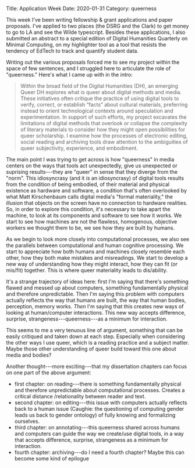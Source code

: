 Title: Application Week
Date: 2020-01-31
Category: queerness

This week I've been writing fellowship & grant applications and paper
proposals. I've applied to two places (the DSRG and the Clark) to get
money to go to LA and see the Wilde typescript. Besides these
applications, I also submitted an abstract to a special edition of
Digital Humanities Quarterly on Minimal Computing, on my highlighter
tool as a tool that resists the tendency of EdTech to track and
quantify student data.

Writing out the various proposals forced me to see my project within
the space of few sentences, and I struggled here to articulate the
role of "queerness." Here's what I came up with in the intro:

> Within the broad field of the Digital Humanities (DH), an emerging
> Queer DH explores what is queer about digital methods and media. These
> initiatives often critique the practice of using digital tools to
> verify, correct, or establish “facts” about cultural materials,
> preferring instead to orient technological contexts around speculation
> and experimentation. In support of such efforts, my project excavates
> the limitations of digital methods that overlook or collapse the
> complexity of literary materials to consider how they might open
> possibilities for queer scholarship. I examine how the processes of
> electronic editing, social reading and archiving tools draw attention
> to the ambiguities of queer subjectivity, experience, and
> embodiment. 

The main point I was trying to get across is how "queerness" in media
centers on the ways that tools act unexpectedly, give us unexpected or
suprising results---they are "queer" in sense that they diverge from
the "norm". This idiosyncrasy (and it *is* an idiosyncrasy) of digital
tools results from the condition of being embodied, of their material
and physical existence as hardware and software, a condition that's
often overlooked by what Matt Kirschenbaum calls digital media's
"formal materiality," the illusion that objects on the screen have no
connection to hardware realities. So, in order to explore this
condition, it's necessary to take apart the machine, to look at its
components and software to see how it works. We start to see how
machines are not the flawless, homogenous, objective workers we
thought them to be, we see how they are built by humans.

As we begin to look more closely into computational processes, we also
see the parallels between computational and human cognitive
processing. We start to appreciate how both humans and machines
closely resemble each other, how they both make mistakes and
misreadings. We start to develop a new way of understanding how they
might interact, how they can fit (or mis/fit) together. This is where
queer materiality leads to dis/ability.

It's a strange trajectory of ideas here: first I'm saying that there's
something flawed and messed up about computers, something
fundamentally physical and therefore unpredictable. Then I'm saying
this problem with computers actually reflects the way that humans are
built, the way that human bodies, perception, memory works. *Then* I'm
saying that this creates new ways of looking at human/computer
interactions. This new way accepts difference, surprise,
strangeness---queerness---as a minimum for interaction.  

This seems to me a very tenuous line of argument, something that can
be easily critiqued and taken down at each step. Especially when
considering the other ways I use queer, which is a reading practice
and a subject matter. Maybe those other understanding of queer build
toward this one about media and bodies?

Another thought---more exciting---that my dissertation chapters can
focus on one part of the above argument:
- first chapter: on reading---there is something fundamentally
  physical and therefore unpredictable about computational
  processes. Creates a critical distance /relationality between reader
  and text.
- second chapter: on editing---this issue with computers actually
  reflects back to a human issue (Caughie: the questioning of
  computing gender leads us back to gender ontology) of fully knowing
  and formalizing ourselves. 
- third chapter: on annotating---this queerness shared across humans
  and computers can guide the way we create/use digital tools, in a
  way that accepts difference, surprise, strangeness as a minimum for
  interaction.
- fourth chapter: archiving---do I need a fourth chapter? Maybe this
  can become some kind of epilogue


